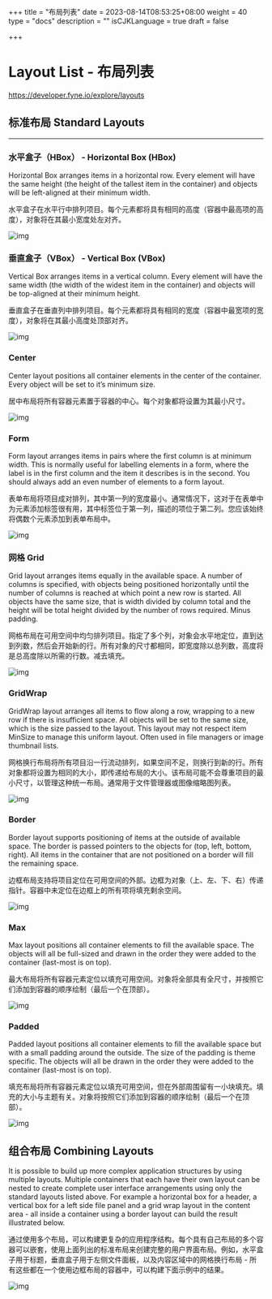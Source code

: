 +++
title = "布局列表"
date = 2023-08-14T08:53:25+08:00
weight = 40
type = "docs"
description = ""
isCJKLanguage = true
draft = false

+++

# Layout List -  布局列表

https://developer.fyne.io/explore/layouts

## 标准布局 Standard Layouts

------

### 水平盒子（HBox） - Horizontal Box (HBox)

Horizontal Box arranges items in a horizontal row. Every element will have the same height (the height of the tallest item in the container) and objects will be left-aligned at their minimum width.

​	水平盒子在水平行中排列项目。每个元素都将具有相同的高度（容器中最高项的高度），对象将在其最小宽度处左对齐。

![img](layoutList_img/hbox-light.png)

### 垂直盒子（VBox） - Vertical Box (VBox)

Vertical Box arranges items in a vertical column. Every element will have the same width (the width of the widest item in the container) and objects will be top-aligned at their minimum height.

​	垂直盒子在垂直列中排列项目。每个元素都将具有相同的宽度（容器中最宽项的宽度），对象将在其最小高度处顶部对齐。

![img](layoutList_img/vbox-light.png)

### Center

Center layout positions all container elements in the center of the container. Every object will be set to it’s minimum size.

​	居中布局将所有容器元素置于容器的中心。每个对象都将设置为其最小尺寸。

![img](layoutList_img/center-light.png)

### Form

Form layout arranges items in pairs where the first column is at minimum width. This is normally useful for labelling elements in a form, where the label is in the first column and the item it describes is in the second. You should always add an even number of elements to a form layout.

​	表单布局将项目成对排列，其中第一列的宽度最小。通常情况下，这对于在表单中为元素添加标签很有用，其中标签位于第一列，描述的项位于第二列。您应该始终将偶数个元素添加到表单布局中。

![img](layoutList_img/form-light.png)

### 网格 Grid

Grid layout arranges items equally in the available space. A number of columns is specified, with objects being positioned horizontally until the number of columns is reached at which point a new row is started. All objects have the same size, that is width divided by column total and the height will be total height divided by the number of rows required. Minus padding.

​	网格布局在可用空间中均匀排列项目。指定了多个列，对象会水平地定位，直到达到列数，然后会开始新的行。所有对象的尺寸都相同，即宽度除以总列数，高度将是总高度除以所需的行数。减去填充。

![img](layoutList_img/grid-light.png)

### GridWrap

GridWrap layout arranges all items to flow along a row, wrapping to a new row if there is insufficient space. All objects will be set to the same size, which is the size passed to the layout. This layout may not respect item MinSize to manage this uniform layout. Often used in file managers or image thumbnail lists.

​	网格换行布局将所有项目沿一行流动排列，如果空间不足，则换行到新的行。所有对象都将设置为相同的大小，即传递给布局的大小。该布局可能不会尊重项目的最小尺寸，以管理这种统一布局。通常用于文件管理器或图像缩略图列表。

![img](layoutList_img/gridwrap-light.png)

### Border

Border layout supports positioning of items at the outside of available space. The border is passed pointers to the objects for (top, left, bottom, right). All items in the container that are not positioned on a border will fill the remaining space.

​	边框布局支持将项目定位在可用空间的外部。边框为对象（上、左、下、右）传递指针。容器中未定位在边框上的所有项将填充剩余空间。

![img](layoutList_img/border-light.png)

### Max

Max layout positions all container elements to fill the available space. The objects will all be full-sized and drawn in the order they were added to the container (last-most is on top).

​	最大布局将所有容器元素定位以填充可用空间。对象将全部具有全尺寸，并按照它们添加到容器的顺序绘制（最后一个在顶部）。

![img](layoutList_img/max-light.png)

### Padded

Padded layout positions all container elements to fill the available space but with a small padding around the outside. The size of the padding is theme specific. The objects will all be drawn in the order they were added to the container (last-most is on top).

​	填充布局将所有容器元素定位以填充可用空间，但在外部周围留有一小块填充。填充的大小与主题有关。对象将按照它们添加到容器的顺序绘制（最后一个在顶部）。

![img](layoutList_img/padded-light.png)

## 组合布局 Combining Layouts

It is possible to build up more complex application structures by using multiple layouts. Multiple containers that each have their own layout can be nested to create complete user interface arrangements using only the standard layouts listed above. For example a horizontal box for a header, a vertical box for a left side file panel and a grid wrap layout in the content area - all inside a container using a border layout can build the result illustrated below.

​	通过使用多个布局，可以构建更复杂的应用程序结构。每个具有自己布局的多个容器可以嵌套，使用上面列出的标准布局来创建完整的用户界面布局。例如，水平盒子用于标题，垂直盒子用于左侧文件面板，以及内容区域中的网格换行布局 - 所有这些都在一个使用边框布局的容器中，可以构建下面示例中的结果。

![img](layoutList_img/combined-light.png)